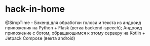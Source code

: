 # hack-in-home
@SiropTime - Бэкенд для обработки голоса и текста из андроид приложения на Python + Flask (ветка backend-speech); Андроид приложение с ботом, обращающимся к этому серверу на Kotlin + Jetpack Compose (векта android)
